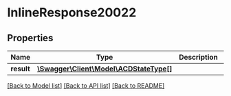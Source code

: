 # InlineResponse20022

## Properties
Name | Type | Description | Notes
------------ | ------------- | ------------- | -------------
**result** | [**\Swagger\Client\Model\ACDStateType[]**](ACDStateType.md) |  | [optional] 

[[Back to Model list]](../README.md#documentation-for-models) [[Back to API list]](../README.md#documentation-for-api-endpoints) [[Back to README]](../README.md)



